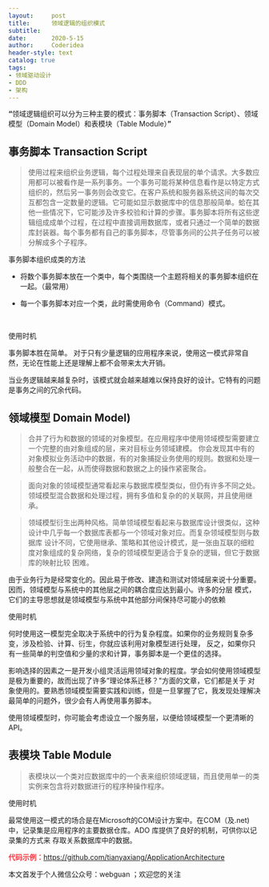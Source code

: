 ```yaml
---
layout:     post
title:      领域逻辑的组织模式
subtitle:   
date:       2020-5-15
author:     Coderidea
header-style: text
catalog: true
tags:
- 领域驱动设计
- DDD
- 架构
--- 
```

<p><strong>“</strong>领域逻辑组织可以分为三种主要的模式：事务脚本（Transaction Script）、领域模型（Domain Model）和表模块（Table Module）<strong>”</strong></p>

<h2>事务脚本 Transaction Script</h2>

<blockquote>
<p>使用过程来组织业务逻辑，每个过程处理来自表现层的单个请求。大多数应用都可以被看作是一系列事务。一个事务可能将某种信息看作是以特定方式组织的，然后另一事务则会改变它。在客户系统和服务器系统这间的每次交互都包含一定数量的逻辑。它可能如显示数据库中的信息那般简单。蛤在其他一些情况下，它可能涉及许多校验和计算的步骤。事务脚本将所有这些逻辑组成成单个过程，在过程中直接调用数据库，或者只通过一个简单的数据库封装器。每个事务都有自己的事务脚本，尽管事务间的公共子任务可以被分解成多个子程序。</p>
</blockquote>

<p>事务脚本组织成类的方法</p>

<ul><li>
	<p>将数个事务脚本放在一个类中，每个类围绕一个主题将相关的事务脚本组织在一起。（最常用）</p>
	</li>
	<li>
	<p>每一个事务脚本对应一个类，此时需使用命令（Command）模式。</p>
	</li>
</ul><p> </p>

<p>使用时机</p>

<p>事务脚本胜在简单。 对于只有少量逻辑的应用程序来说，使用这一模式非常自然，无论在性能上还是理解上都不会带来太大开销。</p>

<p>当业务逻辑越来越复杂时，该模式就会越来越难以保持良好的设计。它特有的问题是事务之间的冗余代码。</p>

<h2>领域模型 Domain Model)</h2>

<blockquote>
<p>合并了行为和数据的领域的对象模型。在应用程序中使用领域模型需要建立一个完整的由对象组成的层，来对目标业务领域建模。 你会发现其中有的对象模拟业务活动中的数据，有的对象捕捉业务使用的规则。数据和处理一般整合在一起，从而使得数据和数据之上的操作紧密聚合。</p>
</blockquote>

<blockquote>
<p>面向对象的领域模型通常看起来与数据库模型类似，但仍有许多不同之处。领域模型混合数据和处理过程，拥有多值和复杂的的关联网，并且使用继承。</p>
</blockquote>

<blockquote>
<p>领域模型衍生出两种风格。简单领域模型看起来与数据库设计很类似，这种设计中几乎每一个数据库表都与一个领域对象对应。而复杂领域模型则与数据库 设计不同，它使用继承、策略和其他设计模式，是一张由互联的细粒度对象组成的复杂网络，复杂的领域模型更适合于复杂的逻辑，但它于数据库的映射比较 困难。</p>
</blockquote>

<p>由于业务行为是经常变化的。因此易于修改、建造和测试对领域层来说十分重要。因而，领域模型与系统中的其他层之间的耦合度应达到最小。许多的分层 模式，它们的主导思想就是领域模型与系统中其他部分间保持尽可能小的依赖</p>

<p>使用时机</p>

<p>何时使用这一模型完全取决于系统中的行为复杂程度。如果你的业务规则复杂多变，涉及检验、计算、衍生，你就应该利用对象模型进行处理， 反之，如果你只有一些简单的判空值和少量的求和计算，事务脚本是一个更佳的选择。</p>

<p>影响选择的因素之一是开发小组灵活运用领域对象的程度。学会如何使用领域模型是极为重要的，故而出现了许多”理论体系迁移？"方面的文章，它们都是关于 对象使用的。要熟悉领域模型需要实践和训练，但是一旦掌握了它，我发现处理解决最简单的问题外，很少会有人再使用事务脚本。</p>

<p>使用领域模型时，你可能会考虑设立一个服务层，以便给领域模型一个更清晰的API。</p>

<h2>表模块 Table Module</h2>

<blockquote>
<p>表模块以一个类对应数据库中的一个表来组织领域逻辑，而且使用单一的类实例来包含将对数据进行的程序种操作程序。</p>
</blockquote>

<p>使用时机</p>

<p>最常使用这一模式的场合是在Microsoft的COM设计方案中。在COM（及.net)中，记录集是应用程序的主要数据仓库。ADO 库提供了良好的机制，可供你以记录集的方式来 存取关系数据库中的数据。</p>

<p><span style="color:#f33b45;"><strong>代码示例：</strong></span><a href="https://github.com/tianyaxiang/ApplicationArchitecture">https://github.com/tianyaxiang/ApplicationArchitecture</a></p>

<p>本文首发于个人微信公众号：webguan ；欢迎您的关注</p>

<p><img alt="" class="has" src="https://img-blog.csdn.net/20180825235533667?watermark/2/text/aHR0cHM6Ly9ibG9nLmNzZG4ubmV0L3RpYW55YXhpYW5n/font/5a6L5L2T/fontsize/400/fill/I0JBQkFCMA==/dissolve/70" /></p>